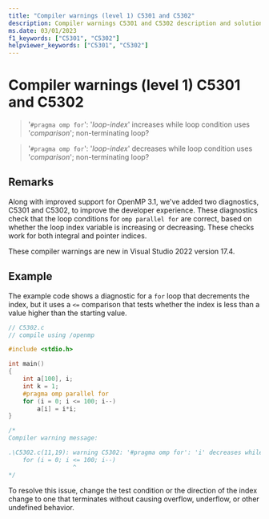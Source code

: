 ```yaml
---
title: "Compiler warnings (level 1) C5301 and C5302"
description: Compiler warnings C5301 and C5302 description and solution.
ms.date: 03/01/2023
f1_keywords: ["C5301", "C5302"]
helpviewer_keywords: ["C5301", "C5302"]
---
```

# Compiler warnings (level 1) C5301 and C5302

> '`#pragma omp for`': '*loop-index*' increases while loop condition uses '*comparison*'; non-terminating loop?

> '`#pragma omp for`': '*loop-index*' decreases while loop condition uses '*comparison*'; non-terminating loop?

## Remarks

Along with improved support for OpenMP 3.1, we've added two diagnostics, C5301 and C5302, to improve the developer experience. These diagnostics check that the loop conditions for `omp parallel for` are correct, based on whether the loop index variable is increasing or decreasing. These checks work for both integral and pointer indices.

These compiler warnings are new in Visual Studio 2022 version 17.4.

## Example

The example code shows a diagnostic for a `for` loop that decrements the index, but it uses a `<=` comparison that tests whether the index is less than a value higher than the starting value.

```C
// C5302.c
// compile using /openmp

#include <stdio.h>

int main()
{
    int a[100], i;
    int k = 1;
    #pragma omp parallel for
    for (i = 0; i <= 100; i--)
        a[i] = i*i;
}

/*
Compiler warning message:

.\C5302.c(11,19): warning C5302: '#pragma omp for': 'i' decreases while loop condition uses '<='; non-terminating loop?
    for (i = 0; i <= 100; i--)
                  ^
*/
```

To resolve this issue, change the test condition or the direction of the index change to one that terminates without causing overflow, underflow, or other undefined behavior.

